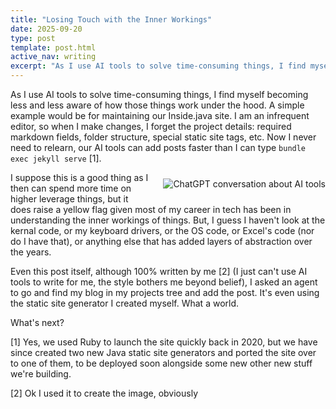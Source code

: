 ```yaml
---
title: "Losing Touch with the Inner Workings"
date: 2025-09-20
type: post
template: post.html
active_nav: writing
excerpt: "As I use AI tools to solve time-consuming things, I find myself becoming less and less aware of how those things work under the hood."
---
```


As I use AI tools to solve time-consuming things, I find myself becoming less and less aware of how those things work under the hood. A simple example would be for maintaining our Inside.java site. I am an infrequent editor, so when I make changes, I forget the project details: required markdown fields, folder structure, special static site tags, etc. Now I never need to relearn, our AI tools can add posts faster than I can type `bundle exec jekyll serve` [1].

<img src="/assets/chatgpt-ai-tools.png" alt="ChatGPT conversation about AI tools" style="float: right; margin: 10px 0 20px 20px; max-width: 350px;">

I suppose this is a good thing as I then can spend more time on higher leverage things, but it does raise a yellow flag given most of my career in tech has been in understanding the inner workings of things. But, I guess I haven't look at the kernal code, or my keyboard drivers, or the OS code, or Excel's code (nor do I have that), or anything else that has added layers of abstraction over the years.

Even this post itself, although 100% written by me [2] (I just can't use AI tools to write for me, the style bothers me beyond belief), I asked an agent to go and find my blog in my projects tree and add the post. It's even using the static site generator I created myself. What a world.

What's next?

[1] Yes, we used Ruby to launch the site quickly back in 2020, but we have since created two new Java static site generators and ported the site over to one of them, to be deployed soon alongside some new other new stuff we're building.

[2] Ok I used it to create the image, obviously